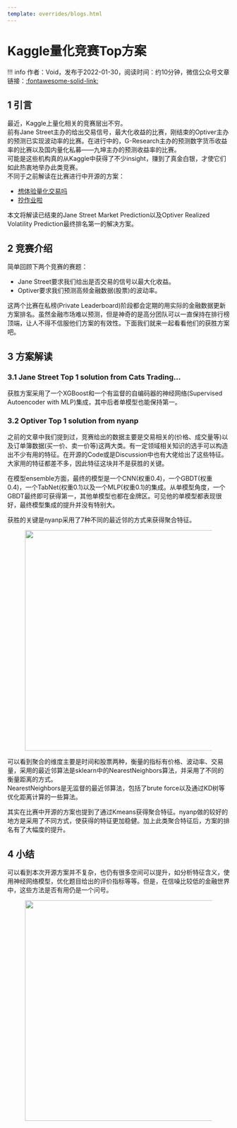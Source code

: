 ```yaml
---
template: overrides/blogs.html
---
```


# Kaggle量化竞赛Top方案

!!! info 
    作者：Void，发布于2022-01-30，阅读时间：约10分钟，微信公众号文章链接：[:fontawesome-solid-link:](https://mp.weixin.qq.com/s/oaT49hLhGiL_ajz1dIlGcQ)

## 1 引言

最近，Kaggle上量化相关的竞赛层出不穷。  
前有Jane Street主办的给出交易信号，最大化收益的比赛，刚结束的Optiver主办的预测已实现波动率的比赛。在进行中的，G-Research主办的预测数字货币收益率的比赛以及国内量化私募——九坤主办的预测收益率的比赛。  
可能是这些机构真的从Kaggle中获得了不少insight，赚到了真金白银，才使它们如此热衷地举办此类竞赛。  
不同于之前解读在比赛进行中开源的方案：

- [想体验量化交易吗](https://mp.weixin.qq.com/s?__biz=MzI4Mjk3NzgxOQ==&mid=2247484518&idx=1&sn=1110c1bc0a927d0a43446e2ac538fee1&scene=19#wechat_redirect)
- [抄作业啦](https://mp.weixin.qq.com/s?__biz=MzI4Mjk3NzgxOQ==&mid=2247484478&idx=1&sn=87de555f9ccfb00fc4d9ec6934bc61fa&scene=19#wechat_redirect)

本文将解读已结束的Jane Street Market Prediction以及Optiver Realized Volatility Prediction最终排名第一的解决方案。


## 2 竞赛介绍

简单回顾下两个竞赛的赛题：
- Jane Street要求我们给出是否交易的信号以最大化收益。
- Optiver要求我们预测高频金融数据(股票)的波动率。

这两个比赛在私榜(Private Leaderboard)阶段都会定期的用实际的金融数据更新方案排名。虽然金融市场难以预测，但是神奇的是高分团队可以一直保持在排行榜顶端，让人不得不信服他们方案的有效性。下面我们就来一起看看他们的获胜方案吧。

## 3 方案解读

### 3.1 Jane Street Top 1 solution from Cats Trading...

获胜方案采用了一个XGBoost和一个有监督的自编码器的神经网络(Supervised Autoencoder with MLP)集成，其中后者单模型也能保持第一。

### 3.2 Optiver Top 1 solution from nyanp

之前的文章中我们提到过，竞赛给出的数据主要是交易相关的(价格、成交量等)以及订单簿数据(买一价、卖一价等)这两大类。有一定领域相关知识的选手可以构造出不少有用的特征。在开源的Code或是Discussion中也有大佬给出了这些特征。大家用的特征都差不多，因此特征这块并不是获胜的关键。  

在模型ensemble方面，最终的模型是一个CNN(权重0.4)，一个GBDT(权重0.4)，一个TabNet(权重0.1)以及一个MLP(权重0.1)的集成。从单模型角度，一个GBDT最终即可获得第一，其他单模型也都在金牌区。可见他的单模型都表现很好，最终模型集成的提升并没有特别大。  

获胜的关键是nyanp采用了7种不同的最近邻的方式来获得聚合特征。

<figure>
  <img src="https://cdn.jsdelivr.net/gh/BulletTech2021/Pics/2021-6-14/1623639526512-1080P%20(Full%20HD)%20-%20Tail%20Pic.png" width="500" />
</figure>

可以看到聚合的维度主要是时间和股票两种，衡量的指标有价格、波动率、交易量，采用的最近邻算法是sklearn中的NearestNeighbors算法，并采用了不同的衡量距离的方式。  
NearestNeighbors是无监督的最近邻算法，包括了brute force以及通过KD树等优化距离计算的一些算法。  

其实在比赛中开源的方案也提到了通过Kmeans获得聚合特征。nyanp做的较好的地方是采用了不同方式，使获得的特征更加稳健。加上此类聚合特征后，方案的排名有了大幅度的提升。



## 4 小结

可以看到本次开源方案并不复杂，也仍有很多空间可以提升，如分析特征含义，使用神经网络模型，优化题目给出的评价指标等等。但是，在信噪比较低的金融世界中，这些方法是否有用仍是一个问号。  


<figure>
  <img src="https://cdn.jsdelivr.net/gh/BulletTech2021/Pics/2021-6-14/1623639526512-1080P%20(Full%20HD)%20-%20Tail%20Pic.png" width="500" />
</figure>
